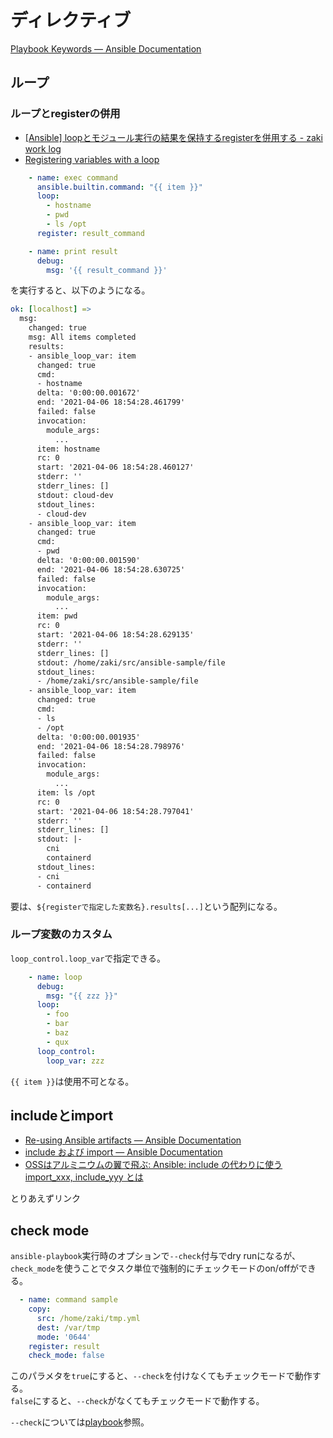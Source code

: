 # ディレクティブ

[Playbook Keywords — Ansible Documentation](https://docs.ansible.com/ansible/latest/reference_appendices/playbooks_keywords.html)

## ループ

### ループとregisterの併用

- [[Ansible] loopとモジュール実行の結果を保持するregisterを併用する - zaki work log](https://zaki-hmkc.hatenablog.com/entry/2021/04/06/190124)
- [Registering variables with a loop](https://docs.ansible.com/ansible/latest/user_guide/playbooks_loops.html#registering-variables-with-a-loop)

```yaml
    - name: exec command
      ansible.builtin.command: "{{ item }}"
      loop:
        - hostname
        - pwd
        - ls /opt
      register: result_command

    - name: print result
      debug:
        msg: '{{ result_command }}'
```

を実行すると、以下のようになる。

```yaml
ok: [localhost] => 
  msg:
    changed: true
    msg: All items completed
    results:
    - ansible_loop_var: item
      changed: true
      cmd:
      - hostname
      delta: '0:00:00.001672'
      end: '2021-04-06 18:54:28.461799'
      failed: false
      invocation:
        module_args:
          ...
      item: hostname
      rc: 0
      start: '2021-04-06 18:54:28.460127'
      stderr: ''
      stderr_lines: []
      stdout: cloud-dev
      stdout_lines:
      - cloud-dev
    - ansible_loop_var: item
      changed: true
      cmd:
      - pwd
      delta: '0:00:00.001590'
      end: '2021-04-06 18:54:28.630725'
      failed: false
      invocation:
        module_args:
          ...
      item: pwd
      rc: 0
      start: '2021-04-06 18:54:28.629135'
      stderr: ''
      stderr_lines: []
      stdout: /home/zaki/src/ansible-sample/file
      stdout_lines:
      - /home/zaki/src/ansible-sample/file
    - ansible_loop_var: item
      changed: true
      cmd:
      - ls
      - /opt
      delta: '0:00:00.001935'
      end: '2021-04-06 18:54:28.798976'
      failed: false
      invocation:
        module_args:
          ...
      item: ls /opt
      rc: 0
      start: '2021-04-06 18:54:28.797041'
      stderr: ''
      stderr_lines: []
      stdout: |-
        cni
        containerd
      stdout_lines:
      - cni
      - containerd
```

要は、`${registerで指定した変数名}.results[...]`という配列になる。

### ループ変数のカスタム

`loop_control.loop_var`で指定できる。

```yaml
    - name: loop
      debug:
        msg: "{{ zzz }}"
      loop:
        - foo
        - bar
        - baz
        - qux
      loop_control:
        loop_var: zzz
```

`{{ item }}`は使用不可となる。

## includeとimport

- [Re-using Ansible artifacts — Ansible Documentation](https://docs.ansible.com/ansible/latest/user_guide/playbooks_reuse.html)
- [include および import — Ansible Documentation](https://docs.ansible.com/ansible/2.9_ja/user_guide/playbooks_reuse_includes.html)
- [OSSはアルミニウムの翼で飛ぶ: Ansible: include の代わりに使う import_xxx, include_yyy とは](http://aikotobaha.blogspot.com/2017/12/ansible-include-importxxx-includeyyy.html)

とりあえずリンク

## check mode

`ansible-playbook`実行時のオプションで`--check`付与でdry runになるが、`check_mode`を使うことでタスク単位で強制的にチェックモードのon/offができる。

```yaml
  - name: command sample
    copy:
      src: /home/zaki/tmp.yml
      dest: /var/tmp
      mode: '0644'
    register: result
    check_mode: false
```

このパラメタを`true`にすると、`--check`を付けなくてもチェックモードで動作する。  
`false`にすると、`--check`がなくてもチェックモードで動作する。

`--check`については[playbook](/Ansible/playbook/#-check)参照。
